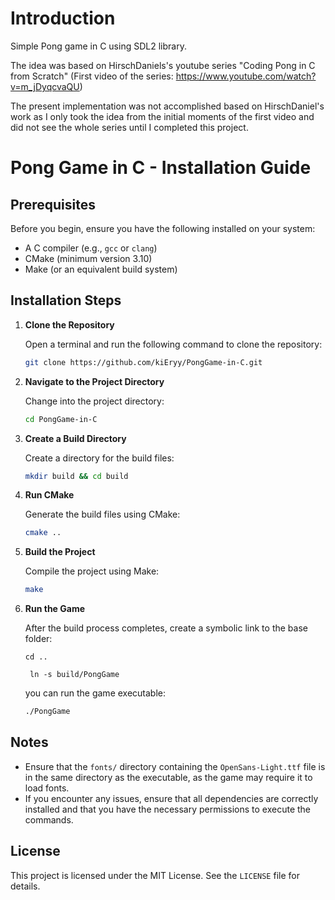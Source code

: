 # Introduction
Simple Pong game in C using SDL2 library.

The idea was based on HirschDaniels's youtube series "Coding Pong in C from Scratch" (First video of the series: https://www.youtube.com/watch?v=m_jDyqcvaQU)

The present implementation was not accomplished based on HirschDaniel's work as I only took the idea from the initial moments of the first video and did not see the whole series until I completed this project.


# Pong Game in C - Installation Guide

## Prerequisites

Before you begin, ensure you have the following installed on your system:

- A C compiler (e.g., `gcc` or `clang`)
- CMake (minimum version 3.10)
- Make (or an equivalent build system)

## Installation Steps

1. **Clone the Repository**

   Open a terminal and run the following command to clone the repository:

   ```bash
   git clone https://github.com/kiEryy/PongGame-in-C.git
   ```

2. **Navigate to the Project Directory**

   Change into the project directory:

   ```bash
   cd PongGame-in-C
   ```

3. **Create a Build Directory**

   Create a directory for the build files:

   ```bash
   mkdir build && cd build
   ```

4. **Run CMake**

   Generate the build files using CMake:

   ```bash
   cmake ..
   ```

5. **Build the Project**

   Compile the project using Make:

   ```bash
   make
   ```

6. **Run the Game**

   After the build process completes, create a symbolic link to the base folder:
   
   ```
   cd ..
   ```

   ```
    ln -s build/PongGame
   ```
   you can run the game executable:

   ```bash
   ./PongGame
   ```


## Notes

- Ensure that the `fonts/` directory containing the `OpenSans-Light.ttf` file is in the same directory as the executable, as the game may require it to load fonts. 
- If you encounter any issues, ensure that all dependencies are correctly installed and that you have the necessary permissions to execute the commands.

## License

This project is licensed under the MIT License. See the `LICENSE` file for details.